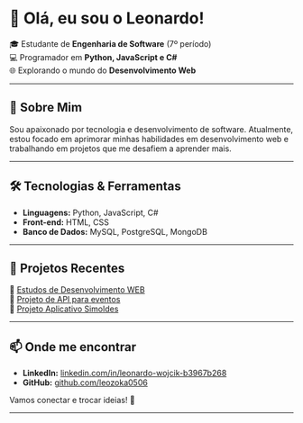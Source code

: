 # 👋 Olá, eu sou o Leonardo!

🎓 Estudante de **Engenharia de Software** (7º período)  
💻 Programador em **Python, JavaScript e C#**  
🌐 Explorando o mundo do **Desenvolvimento Web**  

---

## 🚀 Sobre Mim
Sou apaixonado por tecnologia e desenvolvimento de software. Atualmente, estou focado em aprimorar minhas habilidades em desenvolvimento web e trabalhando em projetos que me desafiem a aprender mais.

---

## 🛠️ Tecnologias & Ferramentas
- **Linguagens:** Python, JavaScript, C#  
- **Front-end:** HTML, CSS  
- **Banco de Dados:** MySQL, PostgreSQL, MongoDB   

---
## 📌 Projetos Recentes

🔹 [Estudos de Desenvolvimento WEB](https://github.com/leozoka0506/html-udemy-projects)  
🔹 [Projeto de API para eventos](https://github.com/leozoka0506/SiteEventos)  
🔹 [Projeto Aplicativo Simoldes](https://github.com/leozoka0506/simoldes-app)  

---

## 📫 Onde me encontrar

- **LinkedIn:** [linkedin.com/in/leonardo-wojcik-b3967b268](https://www.linkedin.com/in/leonardo-wojcik-b3967b268/)
- **GitHub:** [github.com/leozoka0506](https://github.com/leozoka0506)

Vamos conectar e trocar ideias! 🚀

---

